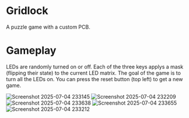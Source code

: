 # Gridlock
A puzzle game with a custom PCB.

# Gameplay
LEDs are randomly turned on or off. Each of the three keys applys a mask (flipping their state) to the current LED matrix. The goal of the game is to turn all the LEDs on. You can press the reset button (top left) to get a new game.

![Screenshot 2025-07-04 233145](https://github.com/user-attachments/assets/6cb75abb-c12f-4587-a747-fb8aab0228ad)
![Screenshot 2025-07-04 232209](https://github.com/user-attachments/assets/1e2e90f6-774d-427d-aa73-7693c2f4b90e)
![Screenshot 2025-07-04 233638](https://github.com/user-attachments/assets/077d0b9e-fae2-4916-a50b-fc9e886c092b)
![Screenshot 2025-07-04 233655](https://github.com/user-attachments/assets/83ea08f8-d40b-4109-bf24-770895fd72db)
![Screenshot 2025-07-04 233212](https://github.com/user-attachments/assets/32ffa9b8-60d9-487d-9996-009a44e51413)
